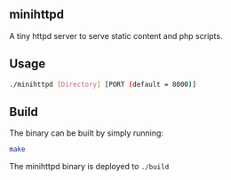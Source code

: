 minihttpd
---------

A tiny httpd server to serve static content and php scripts.

## Usage

```bash
./minihttpd [Directory] [PORT (default = 8000)]
```

## Build

The binary can be built by simply running:
```bash
make
```

The minihttpd binary is deployed to `./build`
